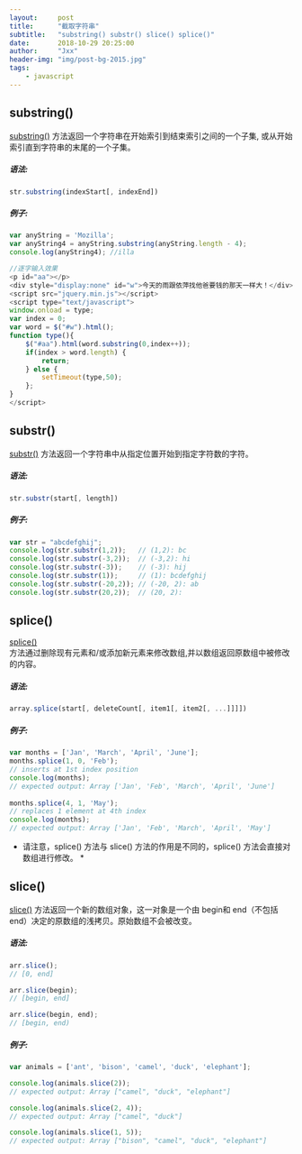 ```yaml
---
layout:     post
title:      "截取字符串"
subtitle:   "substring() substr() slice() splice()"
date:       2018-10-29 20:25:00
author:     "Jxx"
header-img: "img/post-bg-2015.jpg"
tags:
    - javascript
---
```



## substring()  
[substring()](https://developer.mozilla.org/zh-CN/docs/Web/JavaScript/Reference/Global_Objects/String/substring)
方法返回一个字符串在开始索引到结束索引之间的一个子集, 或从开始索引直到字符串的末尾的一个子集。  

##### 语法:

```javascript
str.substring(indexStart[, indexEnd])  
```
##### 例子:

```javascript
var anyString = 'Mozilla';
var anyString4 = anyString.substring(anyString.length - 4);
console.log(anyString4); //illa  

//逐字输入效果
<p id="aa"></p>
<div style="display:none" id="w">今天的雨跟依萍找他爸要钱的那天一样大！</div>
<script src="jquery.min.js"></script>
<script type="text/javascript">
window.onload = type;
var index = 0;
var word = $("#w").html();
function type(){
    $("#aa").html(word.substring(0,index++));
    if(index > word.length) {
        return;
    } else {
        setTimeout(type,50);
    };
}
</script>
```


## substr()  
[substr()](https://developer.mozilla.org/zh-CN/docs/Web/JavaScript/Reference/Global_Objects/String/substr)
方法返回一个字符串中从指定位置开始到指定字符数的字符。

##### 语法:

```javascript
str.substr(start[, length]) 
```
##### 例子:

```javascript
var str = "abcdefghij";
console.log(str.substr(1,2));   // (1,2): bc
console.log(str.substr(-3,2));  // (-3,2): hi
console.log(str.substr(-3));    // (-3): hij
console.log(str.substr(1));     // (1): bcdefghij
console.log(str.substr(-20,2)); // (-20, 2): ab
console.log(str.substr(20,2));  // (20, 2):
```

## splice()
[splice()](https://developer.mozilla.org/zh-CN/docs/Web/JavaScript/Reference/Global_Objects/Array/splice)  
方法通过删除现有元素和/或添加新元素来修改数组,并以数组返回原数组中被修改的内容。  

##### 语法:

```javascript
array.splice(start[, deleteCount[, item1[, item2[, ...]]]])
```

##### 例子:

```javascript
var months = ['Jan', 'March', 'April', 'June'];  
months.splice(1, 0, 'Feb');  
// inserts at 1st index position  
console.log(months);  
// expected output: Array ['Jan', 'Feb', 'March', 'April', 'June']  
  
months.splice(4, 1, 'May');  
// replaces 1 element at 4th index    
console.log(months);  
// expected output: Array ['Jan', 'Feb', 'March', 'April', 'May']  
```

* 请注意，splice() 方法与 slice() 方法的作用是不同的，splice() 方法会直接对数组进行修改。 *

## slice()
[slice()](https://developer.mozilla.org/zh-CN/docs/Web/JavaScript/Reference/Global_Objects/Array/slice)
方法返回一个新的数组对象，这一对象是一个由 begin和 end（不包括end）决定的原数组的浅拷贝。原始数组不会被改变。

##### 语法:

```javascript
arr.slice();  
// [0, end]

arr.slice(begin);  
// [begin, end]

arr.slice(begin, end);  
// [begin, end)
```

##### 例子:

```javascript
var animals = ['ant', 'bison', 'camel', 'duck', 'elephant'];  

console.log(animals.slice(2));  
// expected output: Array ["camel", "duck", "elephant"]

console.log(animals.slice(2, 4));  
// expected output: Array ["camel", "duck"]

console.log(animals.slice(1, 5));  
// expected output: Array ["bison", "camel", "duck", "elephant"]
```

